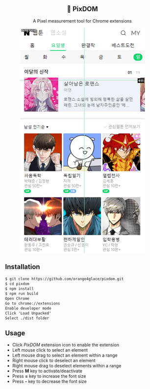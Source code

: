 <h2 align="middle">📏 PixDOM</h2>
<p align="middle">
  A Pixel measurement tool for Chrome extensions
</p>
<p align="middle">
  <img src="./res/img.gif"/>
</p>

## Installation
```shell
$ git clone https://github.com/orange4glace/pixdom.git
$ cd pixdom
$ npm install
$ npm run build
Open Chrome
Go to chrome://extensions
Enable developer mode
Click 'Load Unpacked'
Select ./dist folder
```

## Usage
- Click *PixDOM* extension icon to enable the extension
- Left mouse click to select an element
- Left mouse drag to select an element within a range
- Right mouse click to deselect an element
- Right mouse drag to deselect elements within a range
- Press **M** key to activate/deactivate
- Press **=** key to increase the font size
- Press **-** key to decrease the font size